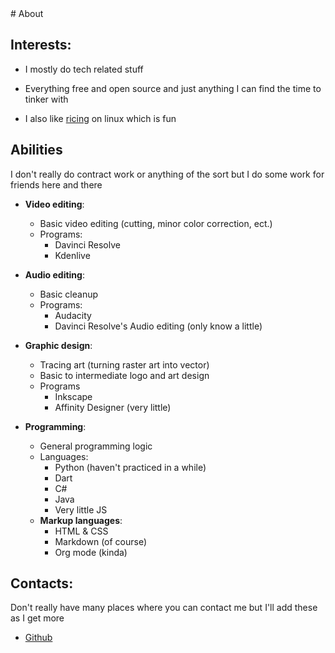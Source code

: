 <title>about</title>
# About

## Interests:

- I mostly do tech related stuff

- Everything free and open source and just anything I can find the time to tinker with

- I also like [ricing](https://www.reddit.com/r/unixporn/wiki/themeing/dictionary#wiki_rice) on linux which is fun

## Abilities

I don't really do contract work or anything of the sort but I do some work for friends here and there

- **Video editing**:
  - Basic video editing (cutting, minor color correction, ect.)
  - Programs:
    - Davinci Resolve
    - Kdenlive

- **Audio editing**:
  - Basic cleanup
  - Programs:
    - Audacity
    - Davinci Resolve's Audio editing (only know a little)

- **Graphic design**:
  - Tracing art (turning raster art into vector)
  - Basic to intermediate logo and art design
  - Programs
    - Inkscape
    - Affinity Designer (very little)

- **Programming**:
  - General programming logic
  - Languages:
    - Python (haven't practiced in a while)
    - Dart
    - C#
    - Java
    - Very little JS
  - **Markup languages**:
    - HTML & CSS
    - Markdown (of course)
    - Org mode (kinda)

## Contacts:

Don't really have many places where you can contact me but I'll add these as I get more

- [Github](https://github.com/antaxiom)
